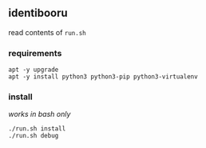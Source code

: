 ## identibooru

read contents of `run.sh`


### requirements

```
apt -y upgrade
apt -y install python3 python3-pip python3-virtualenv

```

### install
*works in bash only*
```
./run.sh install
./run.sh debug

```